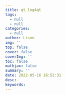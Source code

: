 ```yaml
---
title: qt_log4qt
tags:
  - null
  - null
categories:
  - null
author: Lison
img: ''
top: false
cover: false
coverImg: ''
toc: false
mathjax: false
summary: ''
date: 2022-05-16 16:52:31
desc:
keywords:
---
```



<!--more-->